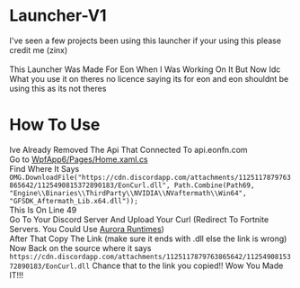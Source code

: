# Launcher-V1
I've seen a few projects been using this launcher if your using this please credit me (zinx)
<br><br>
This Launcher Was Made For Eon When I Was Working On It But Now Idc What you use it on theres no licence saying its for eon and eon shouldnt be using this as its not theres

# How To Use
Ive Already Removed The Api That Connected To api.eonfn.com
<br>
Go to [WpfApp6/Pages/Home.xaml.cs](https://github.com/eonfn/Launcher-V1/blob/main/WpfApp6/Pages/Home.xaml.cs)
<br>
Find Where It Says `OMG.DownloadFile("https://cdn.discordapp.com/attachments/1125117879763865642/1125490815372890183/EonCurl.dll", Path.Combine(Path69, "Engine\\Binaries\\ThirdParty\\NVIDIA\\NVaftermath\\Win64", "GFSDK_Aftermath_Lib.x64.dll"));`
<br>This Is On Line 49
<br>
Go To Your Discord Server And Upload Your Curl (Redirect To Fortnite Servers. You Could Use [Aurora Runtimes](https://github.com/Beat-YT/Aurora.Runtime)) <br> After That Copy The Link (make sure it ends with .dll else the link is wrong) <br> Now Back on the source where it says `https://cdn.discordapp.com/attachments/1125117879763865642/1125490815372890183/EonCurl.dll` Chance that to the link you copied!! Wow You Made IT!!!
